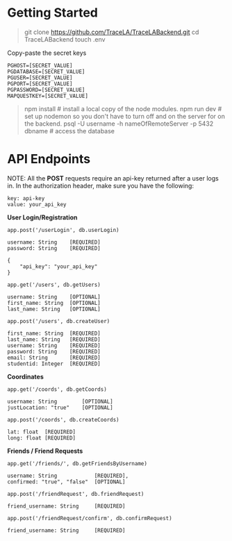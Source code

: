 # Getting Started

> git clone https://github.com/TraceLA/TraceLABackend.git
cd TraceLABackend
touch .env 

Copy-paste the secret keys
```
PGHOST=[SECRET_VALUE]
PGDATABASE=[SECRET_VALUE]
PGUSER=[SECRET_VALUE]
PGPORT=[SECRET_VALUE]
PGPASSWORD=[SECRET_VALUE]
MAPQUESTKEY=[SECRET_VALUE]
```

> npm install # install a local copy of the node modules.
npm run dev # set up nodemon so you don't have to turn off and on the server for on the backend.
psql -U username -h nameOfRemoteServer -p 5432 dbname # access the database

# API Endpoints

NOTE: All the **POST** requests require an api-key returned after a user logs in. In the authorization header, make sure you have the following: 
```
key: api-key
value: your_api_key
```

**User Login/Registration**
```
app.post('/userLogin', db.userLogin)

username: String    [REQUIRED]
password: String    [REQUIRED]

{
    "api_key": "your_api_key"
}
```

```
app.get('/users', db.getUsers)

username: String    [OPTIONAL]
first_name: String  [OPTIONAL]
last_name: String   [OPTIONAL]  
```

```
app.post('/users', db.createUser)

first_name: String  [REQUIRED]
last_name: String   [REQUIRED]
username: String    [REQUIRED]
password: String    [REQUIRED]
email: String       [REQUIRED]
studentid: Integer  [REQUIRED]
```

**Coordinates**
```
app.get('/coords', db.getCoords)

username: String        [OPTIONAL]
justLocation: "true"    [OPTIONAL]
```

```
app.post('/coords', db.createCoords)

lat: float  [REQUIRED]
long: float [REQUIRED]
```

**Friends / Friend Requests**
```
app.get('/friends/', db.getFriendsByUsername)

username: String            [REQUIRED],
confirmed: "true", "false"  [OPTIONAL] 
```

```
app.post('/friendRequest', db.friendRequest)

friend_username: String     [REQUIRED]
```

```
app.post('/friendRequest/confirm', db.confirmRequest)

friend_username: String     [REQUIRED]
```



